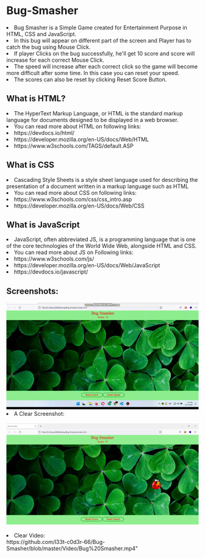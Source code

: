# Bug-Smasher
<li> Bug Smasher is a Simple Game created for Entertainment Purpose in HTML, CSS and JavaScript. 
<li> In this bug will appear on different part of the screen and Player has to catch the bug using Mouse Click.
<li> If player Clicks on the bug successfully, he'll get 10 score and score will increase for each correct Mouse Click.
<li> The speed will increase after each correct click so the game will become more difficult after some time. In this case you can reset your speed.
<li> The scores can also be reset by clicking Reset Score Button.

## What is HTML?
<li> The HyperText Markup Language, or HTML is the standard markup language for documents designed to be displayed in a web browser.
<li> You can read more about HTML on following links:
<li> https://devdocs.io/html/
<li> https://developer.mozilla.org/en-US/docs/Web/HTML
<li> https://www.w3schools.com/TAGS/default.ASP

## What is CSS
<li> Cascading Style Sheets is a style sheet language used for describing the presentation of a document written in a markup language such as HTML
<li> You can read more about CSS on following links:
<li> https://www.w3schools.com/css/css_intro.asp
<li> https://developer.mozilla.org/en-US/docs/Web/CSS

## What is JavaScript
<li> JavaScript, often abbreviated JS, is a programming language that is one of the core technologies of the World Wide Web, alongside HTML and CSS.
<li> You can read more about JS on Following links: 
<li> https://www.w3schools.com/js/
<li> https://developer.mozilla.org/en-US/docs/Web/JavaScript
<li> https://devdocs.io/javascript/

## Screenshots:
<img src="https://github.com/l33t-c0d3r-66/Bug-Smasher/blob/master/images/Bug%20Smasher.gif">

<li> A Clear Screenshot: <br>
<br>
<img src="https://github.com/l33t-c0d3r-66/Bug-Smasher/blob/master/Video/1.png">
<br><br>
<li> Clear Video: <br>
https://github.com/l33t-c0d3r-66/Bug-Smasher/blob/master/Video/Bug%20Smasher.mp4"


